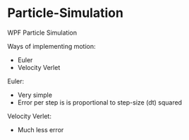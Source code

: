 # Particle-Simulation
WPF Particle Simulation

Ways of implementing motion:
 - Euler
 - Velocity Verlet

Euler:
 - Very simple
 - Error per step is is proportional to step-size (dt) squared
 
Velocity Verlet:
 - Much less error
